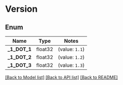 # Version

## Enum

Name | Type | Notes
------------ | ------------- | -------------
**_1_DOT_1** | float32 | (value: `1.1`)
**_1_DOT_2** | float32 | (value: `1.2`)
**_1_DOT_3** | float32 | (value: `1.3`)


[[Back to Model list]](../README.md#documentation-for-models) [[Back to API list]](../README.md#documentation-for-api-endpoints) [[Back to README]](../README.md)


